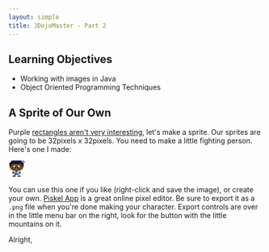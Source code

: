 ```yaml
---
layout: simple
title: JDojoMaster - Part 2
---
```


## Learning Objectives

* Working with images in Java
* Object Oriented Programming Techniques

## A Sprite of Our Own

Purple [rectangles aren't very interesting][THOMAS], let's make a sprite. Our sprites are going to be 32pixels x 32pixels. You need to make a little fighting person. Here's one I made:

<img src="src/sprite.png" alt="Karate Dude">

You can use this one if you like (right-click and save the image), or create your own. [Piskel App][PISKEL] is a great online pixel editor. Be sure to export it as a `.png` file when you're done making your character. Export controls are over in the little menu bar on the right, look for the button with the little mountains on it.

Alright,

[THOMAS]: https://store.steampowered.com/app/220780/Thomas_Was_Alone/
[PISKEL]: https://www.piskelapp.com/
